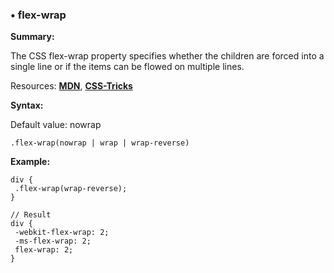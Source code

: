 ### <a name="flex-wrap"></a> &#8226; flex-wrap
**Summary:**

The CSS flex-wrap property specifies whether the children are forced into a single line or if the items can be flowed on multiple lines.

Resources: **[MDN](https://developer.mozilla.org/en-US/docs/Web/CSS/flex-wrap)**, **[CSS-Tricks](http://css-tricks.com/almanac/properties/f/flex-wrap/)**

**Syntax:**

Default value: nowrap

    .flex-wrap(nowrap | wrap | wrap-reverse) 
  
**Example:**

    div {
     .flex-wrap(wrap-reverse);
    }
    
    // Result
    div {
     -webkit-flex-wrap: 2;
     -ms-flex-wrap: 2;
     flex-wrap: 2;
    }


